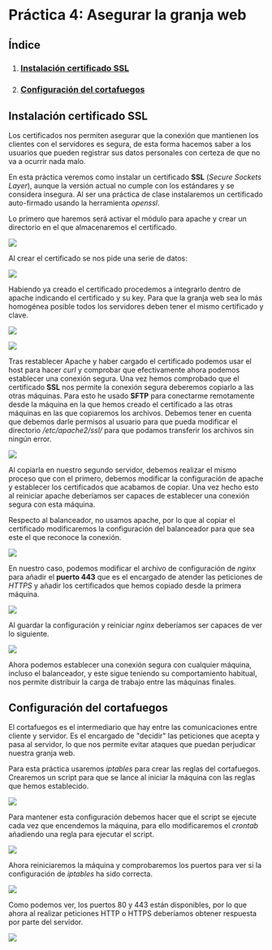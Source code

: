 # Práctica 4: Asegurar la granja web

## Índice

1. ### [Instalación certificado SSL](#id1)

2. ### [Configuración del cortafuegos](#id2)


<div id='id1' />

## Instalación certificado SSL

Los certificados nos permiten asegurar que la conexión que mantienen los clientes con el servidores es segura, de esta forma hacemos saber a los usuarios que pueden registrar sus datos personales con certeza de que no va a ocurrir nada malo.

En esta práctica veremos como instalar un certificado **SSL** (*Secure Sockets Layer*), aunque la versión actual no cumple con los estándares y se considera insegura. Al ser una práctica de clase instalaremos un certificado auto-firmado usando la herramienta *openssl*.

Lo primero que haremos será activar el módulo para apache y crear un directorio en el que almacenaremos el certificado.

![](./images/ssl1.PNG)

Al crear el certificado se nos pide una serie de datos:

![](./images/ssl2.PNG)

Habiendo ya creado el certificado procedemos a integrarlo dentro de apache indicando el certificado y su key. Para que la granja web sea lo más homogénea posible todos los servidores deben tener el mismo certificado y clave.

![](./images/ssl3.PNG)

![](./images/ssl4.PNG)

Tras restablecer Apache y haber cargado el certificado podemos usar el host para hacer *curl* y comprobar que efectivamente ahora podemos establecer una conexión segura. Una vez hemos comprobado que el certificado **SSL** nos permite la conexión segura deberemos copiarlo a las otras máquinas. Para esto he usado **SFTP** para conectarme remotamente desde la máquina en la que hemos creado el certificado a las otras máquinas en las que copiaremos los archivos. Debemos tener en cuenta que debemos darle permisos al usuario para que pueda modificar el directorio */etc/apache2/ssl/* para que podamos transferir los archivos sin ningún error.

![](./images/ssl5.PNG)

Al copiarla en nuestro segundo servidor, debemos realizar el mismo proceso que con el primero, debemos modificar la configuración de apache y establecer los certificados que acabamos de copiar. Una vez hecho esto al reiniciar apache deberíamos ser capaces de establecer una conexión segura con esta máquina.

Respecto al balanceador, no usamos apache, por lo que al copiar el certificado modificaremos la configuración del balanceador para que sea este el que reconoce la conexión.

![](./images/ssl6.PNG)

En nuestro caso, podemos modificar el archivo de configuración de *nginx* para añadir el **puerto 443** que es el encargado de atender las peticiones de *HTTPS* y añadir los certificados que hemos copiado desde la primera máquina.

![](./images/ssl7.PNG)

Al guardar la configuración y reiniciar *nginx* deberíamos ser capaces de ver lo siguiente.

![](./images/ssl8.PNG)

Ahora podemos establecer una conexión segura con cualquier máquina, incluso el balanceador, y este sigue teniendo su comportamiento habitual, nos permite distribuir la carga de trabajo entre las máquinas finales.


<div id='id2' />

## Configuración del cortafuegos

El cortafuegos es el intermediario que hay entre las comunicaciones entre cliente y servidor. Es el encargado de "decidir" las peticiones que acepta y pasa al servidor, lo que nos permite evitar ataques que puedan perjudicar nuestra granja web.

Para esta práctica usaremos *iptables* para crear las reglas del cortafuegos. Crearemos un script para que se lance al iniciar la máquina con las reglas que hemos establecido.



![](./images/cortafuegos1.PNG)

Para mantener esta configuración debemos hacer que el script se ejecute cada vez que encendemos la máquina, para ello modificaremos el *crontab* añadiendo una regla para ejecutar el script.

![](./images/cortafuegos2.PNG)

Ahora reiniciaremos la máquina y comprobaremos los puertos para ver si la configuración de *iptables* ha sido correcta.

![](./images/cortafuegos3.PNG)

Como podemos ver, los puertos 80 y 443 están disponibles, por lo que ahora al realizar peticiones HTTP o HTTPS deberíamos obtener respuesta por parte del servidor.

![](./images/cortafuegos4.PNG)

